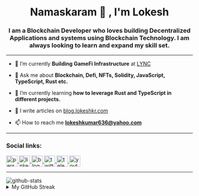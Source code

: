 <h1 align="center">Namaskaram 🙏 , I'm Lokesh</h1>
<h3 align="center">I am a Blockchain Developer who loves building Decentralized Applications and systems using Blockchain Technology. I am always looking to learn and expand my skill set.</h3>
<hr/>

- 🔭 I’m currently **Building GameFi Infrastructure** at [LYNC](https://www.lync.world/)

- 💬 Ask me about **Blockchain, Defi, NFTs, Solidity, JavaScript, TypeScript, Rust etc.**

- 🌱 I’m currently learning **how to leverage Rust and TypeScript in different projects.**

- 📝 I write articles on [blog.lokeshkr.com](https://blog.lokeshkr.com)

- 📫 How to reach me **lokeshkumar636@yahoo.com**

<hr/>
<h3 align="left">Social links:</h3>
<p align="left">
<a href="https://lokeshkr.com">
<img align="center" src="./assets/ico/web.ico" alt="personal-website-link" height="30" width="30" />
</a>
<a href="https://linkedin.com/in/lokesh-kumar-nalot-0baa691b9" target="_blank">
<img align="center" src="./assets/ico/linkedin.ico" alt="linkedin-link" height="30" width="30" />
</a>
<a href="https://blog.lokeshkr.com">
<img align="center" src="./assets/ico/hashnode.ico" alt="blog-link" height="30" width="30" />
</a>
<a href="https://twitter.com/lokeshtweets_">
<img align="center" src="./assets/ico/twitter.ico" alt="twitter-link" height="30" width="30" />
</a>
<a href="https://t.me/lokesshk">
<img align="center" src="./assets/ico/telegram.ico" alt="telegram-link" height="30" width="30" />
</a>
<a href="https://www.youtube.com/channel/UCVWq-83WQElIoIN6NGdCXLw">
<img align="center" src="./assets/ico/youtube.ico" alt="youtube-link" height="30" width="30"/>
</a>
</p>
<hr/>
<!-- <table>
  <tr>
    <td><img style="object-fit: cover;" src="https://readme-stats-github-codetit4n.vercel.app/api?username=codetit4n&cc=0c1121&tc=fff" alt="github-stats"></td>
    <td><img style="object-fit: cover;" src="https://github-readme-streak-stats-codetit4n.vercel.app/?user=codeTIT4N&theme=buefy-dark" alt="github-streak"></td>
  </tr>
</table> -->
<img style="object-fit: cover;" src="https://readme-stats-github-codetit4n.vercel.app/api?username=codetit4n&cc=0c1121&tc=fff" alt="github-stats">
<details>
  <summary>My GitHub Streak</summary>
  <h3>GitHub Streak</h3>
  <img style="object-fit: cover;" src="https://github-readme-streak-stats-codetit4n.vercel.app/?user=codeTIT4N&theme=buefy-dark" alt="github-streak">
</details>
